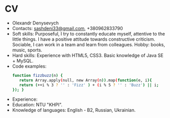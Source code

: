 # CV
- Olexandr Denysevych
- Contacts: sashdeni33@gmail.com, +380962833790
- Soft skills: Purposeful, I try to constantly educate myself, attentive to the little things. I have a positive attitude towards constructive criticism. Sociable, I can work in a team and learn from colleagues.
Hobby: books, music, sports.
- Hard skills: Experience with HTML5, CSS3.
Basic knowledge of Java SE + MySQL.
- Code examples:
  ```sh
  function fizzbuzz(n) {
     return Array.apply(null, new Array(n)).map(function(e, i){
     return (++i % 3 ? '' : 'Fizz' ) + (i % 5 ? '' : 'Buzz') || i;
  }); }
- Experience: 
- Education: NTU "KHPI".
- Knowledge of languages: English - B2, Russian, Ukrainian.
